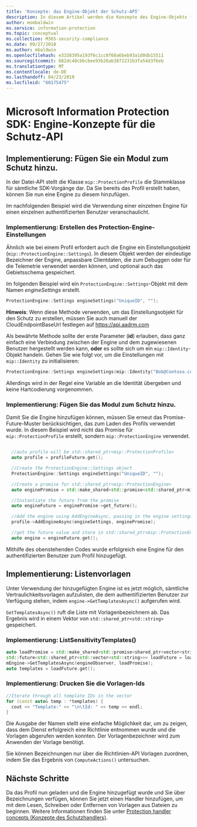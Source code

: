 ```yaml
---
title: 'Konzepte: das Engine-Objekt der Schutz-API'
description: In diesem Artikel werden die Konzepte des Engine-Objekts für den Schutz erläutert, das während der Anwendungsinitialisierung erstellt wird.
author: msmbaldwin
ms.service: information-protection
ms.topic: conceptual
ms.collection: M365-security-compliance
ms.date: 09/27/2018
ms.author: mbaldwin
ms.openlocfilehash: e3338395a193f6c1cc8f60a6beb93a1d0db15511
ms.sourcegitcommit: 682dc48cbbcbee93b26ab3872231b3fa54d3f6eb
ms.translationtype: MT
ms.contentlocale: de-DE
ms.lasthandoff: 04/23/2019
ms.locfileid: "60175475"
---
```

# <a name="microsoft-information-protection-sdk---protection-api-engine-concepts"></a>Microsoft Information Protection SDK: Engine-Konzepte für die Schutz-API

## <a name="implementation-add-a-protection-engine"></a>Implementierung: Fügen Sie ein Modul zum Schutz hinzu.

In der Datei-API stellt die Klasse `mip::ProtectionProfile` die Stammklasse für sämtliche SDK-Vorgänge dar. Da Sie bereits das Profil erstellt haben, können Sie nun eine Engine zu diesem hinzufügen.

Im nachfolgenden Beispiel wird die Verwendung einer einzelnen Engine für einen einzelnen authentifizierten Benutzer veranschaulicht.

### <a name="implementation-create-protection-engine-settings"></a>Implementierung: Erstellen des Protection-Engine-Einstellungen

Ähnlich wie bei einem Profil erfordert auch die Engine ein Einstellungsobjekt (`mip::ProtectionEngine::Settings`). In diesem Objekt werden der eindeutige Bezeichner der Engine, anpassbare Clientdaten, die zum Debuggen oder für die Telemetrie verwendet werden können, und optional auch das Gebietsschema gespeichert.

Im folgenden Beispiel wird ein `ProtectionEngine::Settings`-Objekt mit dem Namen *engineSettings* erstellt. 

```cpp
ProtectionEngine::Settings engineSettings("UniqueID", "");
```

**Hinweis**: Wenn diese Methode verwenden, um das Einstellungsobjekt für den Schutz zu erstellen, müssen Sie auch manuell der CloudEndpointBaseUrl festlegen auf https://api.aadrm.com

Als bewährte Methode sollte der erste Parameter (**id**) erlauben, dass ganz einfach eine Verbindung zwischen der Engine und dem zugewiesenen Benutzer hergestellt werden kann, **oder** es sollte sich um ein `mip::Identity`-Objekt handeln. Gehen Sie wie folgt vor, um die Einstellungen mit `mip::Identity` zu initialisieren:

```cpp
ProtectionEngine::Settings engineSettings(mip::Identity("Bob@Contoso.com", "");
```

Allerdings wird in der Regel eine Variable an die Identität übergeben und keine Hartcodierung vorgenommen.

### <a name="implementation-add-the-protection-engine"></a>Implementierung: Fügen Sie das Modul zum Schutz hinzu.

Damit Sie die Engine hinzufügen können, müssen Sie erneut das Promise-Future-Muster berücksichtigen, das zum Laden des Profils verwendet wurde. In diesem Beispiel wird nicht das Promise für `mip::ProtectionProfile` erstellt, sondern `mip::ProtectionEngine` verwendet.

```cpp

  //auto profile will be std::shared_ptr<mip::ProtectionProfile>
  auto profile = profileFuture.get();

  //Create the ProtectionEngine::Settings object
  ProtectionEngine::Settings engineSettings("UniqueID", "");

  //Create a promise for std::shared_ptr<mip::ProtectionEngine>
  auto enginePromise = std::make_shared<std::promise<std::shared_ptr<mip::ProtectionEngine>>>();

  //Instantiate the future from the promise
  auto engineFuture = enginePromise->get_future();

  //Add the engine using AddEngineAsync, passing in the engine settings and the promise
  profile->AddEngineAsync(engineSettings, enginePromise);

  //get the future value and store in std::shared_ptr<mip::ProtectionEngine>
  auto engine = engineFuture.get();
```

Mithilfe des obenstehenden Codes wurde erfolgreich eine Engine für den authentifizierten Benutzer zum Profil hinzugefügt.

## <a name="implementation-list-templates"></a>Implementierung: Listenvorlagen

Unter Verwendung der hinzugefügten Engine ist es jetzt möglich, sämtliche Vertraulichkeitsvorlagen aufzulisten, die dem authentifizierten Benutzer zur Verfügung stehen, indem `engine->GetTemplatesAsync()` aufgerufen wird. 

`GetTemplatesAsync()` ruft die Liste mit Vorlagenbezeichnern ab. Das Ergebnis wird in einem Vektor von `std::shared_ptr<std::string>` gespeichert.

### <a name="implementation-listsensitivitytemplates"></a>Implementierung: ListSensitivityTemplates()

```cpp
auto loadPromise = std::make_shared<std::promise<shared_ptr<vector<string>>>>();
std::future<std::shared_ptr<std::vector<std::string>>> loadFuture = loadPromise->get_future();
mEngine->GetTemplatesAsync(engineObserver, loadPromise);
auto templates = loadFuture.get();
```

### <a name="implementation-print-the-template-ids"></a>Implementierung: Drucken Sie die Vorlagen-Ids

```cpp
//Iterate through all template IDs in the vector
for (const auto& temp : *templates) {
  cout << "Template:" << "\n\tId: " << temp << endl;
}
```

Die Ausgabe der Namen stellt eine einfache Möglichkeit dar, um zu zeigen, dass dem Dienst erfolgreich eine Richtlinie entnommen wurde und die Vorlagen abgerufen werden konnten. Der Vorlagenbezeichner wird zum Anwenden der Vorlage benötigt.

Sie können Bezeichnungen nur über die Richtlinien-API Vorlagen zuordnen, indem Sie das Ergebnis von `ComputeActions()` untersuchen.

## <a name="next-steps"></a>Nächste Schritte

Da das Profil nun geladen und die Engine hinzugefügt wurde und Sie über Bezeichnungen verfügen, können Sie jetzt einen Handler hinzufügen, um mit dem Lesen, Schreiben oder Entfernen von Vorlagen aus Dateien zu beginnen. Weitere Informationen finden Sie unter [Protection handler concepts (Konzepte des Schutzhandlers)](concept-handler-protection-cpp.md).

